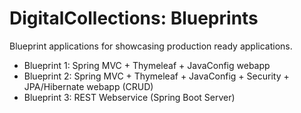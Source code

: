 # DigitalCollections: Blueprints

Blueprint applications for showcasing production ready applications.

- Blueprint 1: Spring MVC + Thymeleaf + JavaConfig webapp
- Blueprint 2: Spring MVC + Thymeleaf + JavaConfig + Security + JPA/Hibernate webapp (CRUD)
- Blueprint 3: REST Webservice (Spring Boot Server)
